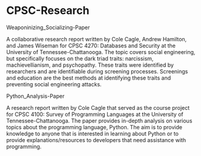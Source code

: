 # CPSC-Research

Weaponinizing_Socializing-Paper

A collaborative research report written by Cole Cagle, Andrew Hamilton, and James Wiseman for CPSC 4270: Databases and Security at the University of Tennessee-Chattanooga.
The topic covers social engineering, but specifically focuses on the dark triad traits: narcissism, machievellianism, and psychopathy. These traits were identified by
researchers and are identifiable during screening processes. Screenings and education are the best methods at identifying these traits and preventing social engineering
attacks.



Python_Analysis-Paper

A research report written by Cole Cagle that served as the course project for CPSC 4100: Survey of Programming Languages at the University of Tennessee-Chattanooga. The
paper provides in-depth analysis on various topics about the programming language, Python. The aim is to provide knowledge to anyone that is interested in learning about
Python or to provide explanations/resources to developers that need assistance with programming.
